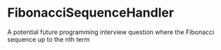 # FibonacciSequenceHandler
A potential future programming interview question where the Fibonacci sequence up to the nth term
